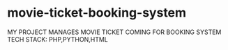 # movie-ticket-booking-system
MY PROJECT MANAGES MOVIE TICKET COMING FOR BOOKING SYSTEM
TECH STACK: PHP,PYTHON,HTML
